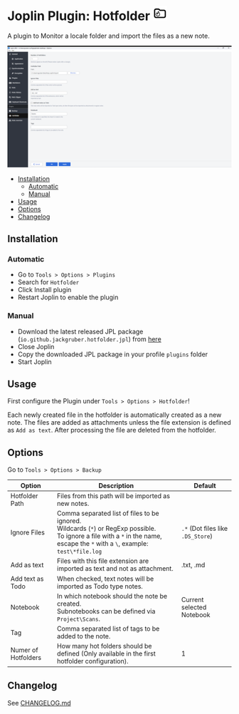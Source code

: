 # Joplin Plugin: Hotfolder <img src="img/icon_32.png">

A plugin to Monitor a locale folder and import the files as a new note.

<img src="img/main.png">

<!-- prettier-ignore-start -->
<!-- TOC depthfrom:2 orderedlist:false -->

- [Installation](#installation)
    - [Automatic](#automatic)
    - [Manual](#manual)
- [Usage](#usage)
- [Options](#options)
- [Changelog](#changelog)

<!-- /TOC -->
<!-- prettier-ignore-end -->

## Installation

### Automatic

- Go to `Tools > Options > Plugins`
- Search for `Hotfolder`
- Click Install plugin
- Restart Joplin to enable the plugin

### Manual

- Download the latest released JPL package (`io.github.jackgruber.hotfolder.jpl`) from [here](https://github.com/JackGruber/joplin-plugin-hotfolder/releases/latest)
- Close Joplin
- Copy the downloaded JPL package in your profile `plugins` folder
- Start Joplin

## Usage

First configure the Plugin under `Tools > Options > Hotfolder`!

Each newly created file in the hotfolder is automatically created as a new note.
The files are added as attachments unless the file extension is defined as `Add as text`.
After processing the file are deleted from the hotfolder.

## Options

Go to `Tools > Options > Backup`

| Option              | Description                                                                                                                                                                          | Default                           |
| ------------------- | ------------------------------------------------------------------------------------------------------------------------------------------------------------------------------------ | --------------------------------- |
| Hotfolder Path      | Files from this path will be imported as new notes.                                                                                                                                  |                                   |
| Ignore Files        | Comma separated list of files to be ignored.<br>Wildcards (`*`) or RegExp possible.<br>To ignore a file with a `*` in the name, escape the `*` with a `\`, example: `test\*file.log` | `.*` (Dot files like `.DS_Store`) |
| Add as text         | Files with this file extension are imported as text and not as attachment.                                                                                                           | .txt, .md                         |
| Add text as Todo    | When checked, text notes will be imported as Todo type notes.                                                                                                                        |                                   |
| Notebook            | In which notebook should the note be created. <br> Subnotebooks can be defined via `Project\Scans`.                                                                                  | Current selected Notebook         |
| Tag                 | Comma separated list of tags to be added to the note.                                                                                                                                |                                   |
| Numer of Hotfolders | How many hot folders should be defined (Only available in the first hotfolder configuration).                                                                                        | 1                                 |

## Changelog

See [CHANGELOG.md](CHANGELOG.md)
